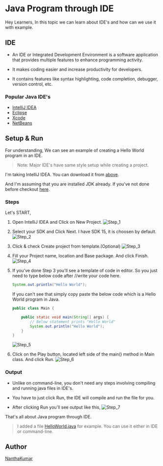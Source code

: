 # Java Program through IDE

Hey Learners, In this topic we can learn about IDE's and how can we use it with example.


## IDE

- An IDE or Integrated Development Environment is a software application that provides multiple features to enhance programming activity.

- It makes coding easier and increase productivity for developers.

- It contains features like syntax highlighting, code completion, debugger, version control, etc.

### Popular Java IDE's

- [IntelliJ IDEA](https://www.jetbrains.com/idea/)
- [Eclipse](https://www.eclipse.org/eclipseide/)
- [Xcode](https://developer.apple.com/xcode/)
- [NetBeans](https://netbeans.apache.org/)


## Setup & Run

For understanding, We can see an example of creating a Hello World program in an IDE.

> Note: Major IDE's have same style setup while creating a project.

I'm taking IntelliJ IDEA. You can download it from [above](#popular-java-ides).

And I'm assuming that you are installed JDK already. If you've not done before checkout [here](https://www.wikihow.com/Install-the-Java-Software-Development-Kit).

### Steps

Let's START,

1) Open IntelliJ IDEA and Click on New Project.
    ![Step_1](Images/Step_1.png)

2) Select your SDK and Click Next. I have SDK 15, it is choosen by default.
    ![Step_2](Images/Step_2.png)

3) Click & check Create project from template.(Optional)
    ![Step_3](Images/Step_3.png)

4) Fill your Project name, location and Base package. And click Finish.
    ![Step_4](Images/Step_4.png)

5) If you've done Step 3 you'll see a template of code in editor. So you just need to type below code after //write your code here.
    
    ```java
    System.out.println("Hello World");
    ```
    
    If you can't see that simply copy paste the below code which is a Hello World program in Java.
    ```java
    public class Main {

        public static void main(String[] args) {
            // Below statement prints "Hello World"
            System.out.println("Hello World");
        }
    }
    ```
    ![Step_5](Images/Step_5.png)

6) Click on the Play button, located left side of the main() method in Main class. And click Run.
    ![Step_6](Images/Step_6.png)

### Output

- Unlike on command-line, you don't need any steps involving compiling and running java files in IDE's.

- You have to just click Run, the IDE will compile and run the file for you. 

- After clicking Run you'll see output like this,
    ![Step_7](Images/Step_7.png)

That's all about Java program through IDE.

> I added a file [HelloWorld.java](HelloWorld.java) for example. You can use it either in IDE or command-line.

## Author
[NanthaKumar](https://github.com/nknantha)
